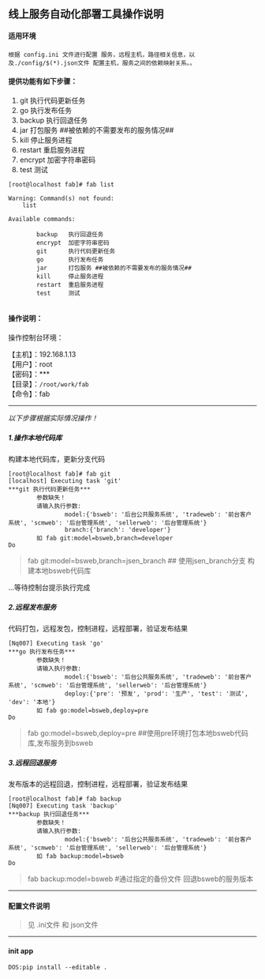 ## 线上服务自动化部署工具操作说明


#### 适用环境
    根据 config.ini 文件进行配置 服务，远程主机，路径相关信息，以及./config/$(*).json文件 配置主机，服务之间的依赖映射关系。。

#### 提供功能有如下步骤：

1.	git 执行代码更新任务
2.	go 执行发布任务
3.	backup 执行回退任务
4.	jar 打包服务 ##被依赖的不需要发布的服务情况##
5.	kill 停止服务进程
6.	restart  重启服务进程
7.	encrypt 加密字符串密码
8.	test 测试



```linux
[root@localhost fab]# fab list

Warning: Command(s) not found:
    list

Available commands:

        backup   执行回退任务
        encrypt  加密字符串密码
        git      执行代码更新任务
        go       执行发布任务
        jar      打包服务 ##被依赖的不需要发布的服务情况##
        kill     停止服务进程
        restart  重启服务进程
        test     测试


```



#### 操作说明：

操作控制台环境：  

【主机】：192.168.1.13\
【用户】：root\
【密码】：*** \
【目录】：`/root/work/fab`\
【命令】：fab



-----------
<i>以下步骤根据实际情况操作！</i>

##### 1.操作本地代码库
构建本地代码库，更新分支代码

```linux
[root@localhost fab]# fab git
[localhost] Executing task 'git'
***git 执行代码更新任务***
        参数缺失！
        请输入执行参数:
                model:{'bsweb': '后台公共服务系统', 'tradeweb': '前台客户系统', 'scmweb': '后台管理系统', 'sellerweb': '后台管理系统'}
                branch:{'branch': 'developer'}
        如 fab git:model=bsweb,branch=developer
Do
```
> fab git:model=bsweb,branch=jsen_branch  ## 使用jsen_branch分支 构建本地bsweb代码库 

...等待控制台提示执行完成


##### 2.远程发布服务
代码打包，远程发包，控制进程，远程部署，验证发布结果

```linux
[Nq007] Executing task 'go'
***go 执行发布任务***
        参数缺失！
        请输入执行参数:
                model:{'bsweb': '后台公共服务系统', 'tradeweb': '前台客户系统', 'scmweb': '后台管理系统', 'sellerweb': '后台管理系统'}
                deploy:{'pre': '预发', 'prod': '生产', 'test': '测试', 'dev': '本地'}
        如 fab go:model=bsweb,deploy=pre
Do

```

> fab go:model=bsweb,deploy=pre ##使用pre环境打包本地bsweb代码库,发布服务到bsweb


##### 3.远程回退服务
发布版本的远程回退，控制进程，远程部署，验证发布结果

```
[root@localhost fab]# fab backup
[Nq007] Executing task 'backup'
***backup 执行回退任务***
        参数缺失！
        请输入执行参数:
                model:{'bsweb': '后台公共服务系统', 'tradeweb': '前台客户系统', 'scmweb': '后台管理系统', 'sellerweb': '后台管理系统'}
        如 fab backup:model=bsweb
Do

```

> fab backup:model=bsweb #通过指定的备份文件 回退bsweb的服务版本

---



#### 配置文件说明

> 见 .ini文件 和 json文件
-----------------------
#### init app
```
DOS:pip install --editable .
```